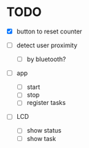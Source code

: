 # TODO

- [x] button to reset counter


- [ ] detect user proximity
  - [ ] by bluetooth?

- [ ] app
  - [ ] start
  - [ ] stop
  - [ ] register tasks

- [ ] LCD
  - [ ] show status
  - [ ] show task
